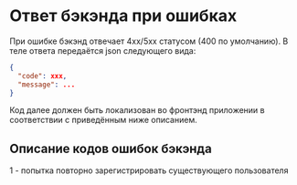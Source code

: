 # Ответ бэкэнда при ошибках
При ошибке бэкэнд отвечает 4xx/5xx статусом (400 по умолчанию).
В теле ответа передаётся json следующего вида:
```json
{
  "code": xxx,
  "message": ...
}
```
Код далее должен быть локализован во фронтэнд приложении в соответствии с приведённым ниже описанием.

## Описание кодов ошибок бэкэнда
1 - попытка повторно зарегистрировать существующего пользователя
